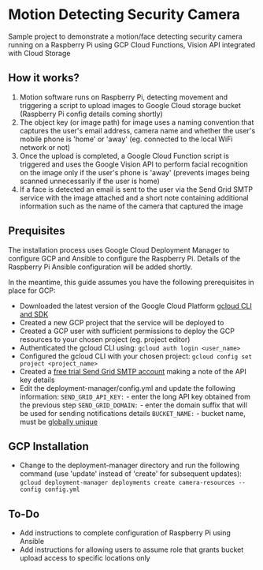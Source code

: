 # Motion Detecting Security Camera

Sample project to demonstrate a motion/face detecting security camera running on a Raspberry Pi using  GCP Cloud Functions, Vision API integrated with Cloud Storage

## How it works?

1. Motion software runs on Raspberry Pi, detecting  movement and triggering a script to upload images to Google Cloud storage bucket (Raspberry Pi config details coming shortly)
2. The object key (or image path) for image uses a naming convention that captures the user's email address, camera name and whether the user's mobile phone is 'home' or 'away' (eg. connected to the local WiFi network or not)
3. Once the upload is completed, a Google Cloud Function script is triggered and uses the Google Vision API to perform facial recognition on the image only if the user's phone is 'away' (prevents images being scanned unnecessarily if the user is home)
4. If a face is detected an email is sent to the user via the Send Grid SMTP service with the image attached and a short note containing additional information such as the name of the camera that captured the image

## Prequisites

The installation process uses Google Cloud Deployment Manager to configure GCP and Ansible to configure the Raspberry Pi. Details of the Raspberry Pi Ansible configuration will be added shortly. 

In the meantime, this guide assumes you have the following prerequisites in place for GCP:

* Downloaded the latest version of the Google Cloud Platform [gcloud CLI and SDK](https://cloud.google.com/sdk/)
* Created a new GCP project that the service will be deployed to
* Created a GCP user with sufficient permissions to deploy the GCP resources to your chosen project (eg. project editor)
* Authenticated the gcloud CLI using: `gcloud auth login <user_name>`
* Configured the gcloud CLI with your chosen project: `gcloud config set project <project_name>`
* Created a [free trial Send Grid SMTP account](https://signup.sendgrid.com) making a note of the API key details
* Edit the deployment-manager/config.yml and update the following information:
   `SEND_GRID_API_KEY:` - enter the long API key obtained from the previous step
   `SEND_GRID_DOMAIN:` - enter the domain suffix that will be used for sending notifications details
   `BUCKET_NAME:` - bucket name, must be [globally unique](https://cloud.google.com/storage/docs/naming)

## GCP Installation

* Change to the deployment-manager directory and run the following command (use 'update' instead of 'create' for subsequent updates):
`gcloud deployment-manager deployments create camera-resources --config config.yml`

## To-Do

* Add instructions to complete configuration of Raspberry Pi using Ansible
* Add instructions for allowing users to assume role that grants bucket upload access to specific locations only
